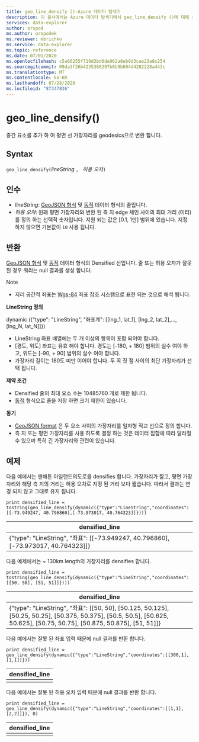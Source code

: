```yaml
---
title: geo_line_densify ()-Azure 데이터 탐색기
description: 이 문서에서는 Azure 데이터 탐색기에서 geo_line_densify ()에 대해 설명 합니다.
services: data-explorer
author: orspod
ms.author: orspodek
ms.reviewer: mbrichko
ms.service: data-explorer
ms.topic: reference
ms.date: 07/01/2020
ms.openlocfilehash: c5a66255f719d3bd0da962a8eb9d3cae23a8c254
ms.sourcegitcommit: 09da3f26b4235368297b8b9b604d4282228a443c
ms.translationtype: MT
ms.contentlocale: ko-KR
ms.lasthandoff: 07/28/2020
ms.locfileid: "87347836"
---
```

# <a name="geo_line_densify"></a>geo_line_densify()

중간 요소를 추가 하 여 평면 선 가장자리를 geodesics으로 변환 합니다.

## <a name="syntax"></a>Syntax

`geo_line_densify(`*lineString* `, ` *허용 오차*`)`

## <a name="arguments"></a>인수

* *lineString*: [GeoJSON 형식](https://tools.ietf.org/html/rfc7946) 및 [동적](./scalar-data-types/dynamic.md) 데이터 형식의 줄입니다.
* *허용 오차*: 원래 평면 가장자리와 변환 된 측 지 edge 체인 사이의 최대 거리 (미터)를 정의 하는 선택적 숫자입니다. 지원 되는 값은 [0.1, 1만] 범위에 있습니다. 지정 하지 않으면 기본값이 `10` 사용 됩니다.

## <a name="returns"></a>반환

[GeoJSON 형식](https://tools.ietf.org/html/rfc7946) 및 [동적](./scalar-data-types/dynamic.md) 데이터 형식의 Densified 선입니다. 줄 또는 허용 오차가 잘못 된 경우 쿼리는 null 결과를 생성 합니다.

> [!NOTE]
> * 지리 공간적 좌표는 [Wgs-84](https://earth-info.nga.mil/GandG/update/index.php?action=home) 좌표 참조 시스템으로 표현 되는 것으로 해석 됩니다.

**LineString 정의**

dynamic ({"type": "LineString", "좌표계": [[lng_1, lat_1], [lng_2, lat_2],..., [lng_N, lat_N]]})

* LineString 좌표 배열에는 두 개 이상의 항목이 포함 되어야 합니다.
* [경도, 위도] 좌표는 유효 해야 합니다. 경도는 [-180, + 180] 범위의 실수 여야 하 고, 위도는 [-90, + 90] 범위의 실수 여야 합니다.
* 가장자리 길이는 180도 미만 이어야 합니다. 두 꼭 짓 점 사이의 최단 가장자리가 선택 됩니다.

**제약 조건**

* Densified 줄의 최대 요소 수는 10485760 개로 제한 됩니다.
* [동적](./scalar-data-types/dynamic.md) 형식으로 줄을 저장 하면 크기 제한이 있습니다.

**동기**

* [GeoJSON format](https://tools.ietf.org/html/rfc7946) 은 두 요소 사이의 가장자리를 일자형 직교 선으로 정의 합니다.
* 측 지 또는 평면 가장자리를 사용 하도록 결정 하는 것은 데이터 집합에 따라 달라질 수 있으며 특히 긴 가장자리와 관련이 있습니다.

## <a name="examples"></a>예제

다음 예에서는 맨해튼 아일랜드의도로를 densifies 합니다. 가장자리가 짧고, 평면 가장자리와 해당 측 지의 거리는 허용 오차로 지정 된 거리 보다 짧습니다. 따라서 결과는 변경 되지 않고 그대로 유지 됩니다.

```kusto
print densified_line = tostring(geo_line_densify(dynamic({"type":"LineString","coordinates":[[-73.949247, 40.796860],[-73.973017, 40.764323]]})))
```

|densified_line|
|---|
|{"type": "LineString", "좌표": [[-73.949247, 40.796860], [-73.973017, 40.764323]]}|

다음 예제에서는 ~ 130km length의 가장자리를 densifies 합니다.

```kusto
print densified_line = tostring(geo_line_densify(dynamic({"type":"LineString","coordinates":[[50, 50], [51, 51]]})))
```

|densified_line|
|---|
|{"type": "LineString", "좌표": [[50, 50], [50.125, 50.125], [50.25, 50.25], [50.375, 50.375], [50.5, 50.5], [50.625, 50.625], [50.75, 50.75], [50.875, 50.875], [51, 51]]}|

다음 예에서는 잘못 된 좌표 입력 때문에 null 결과를 반환 합니다.

```kusto
print densified_line = geo_line_densify(dynamic({"type":"LineString","coordinates":[[300,1],[1,1]]}))
```

|densified_line|
|---|
||

다음 예에서는 잘못 된 허용 오차 입력 때문에 null 결과를 반환 합니다.

```kusto
print densified_line = geo_line_densify(dynamic({"type":"LineString","coordinates":[[1,1],[2,2]]}), 0)
```

|densified_line|
|---|
||
